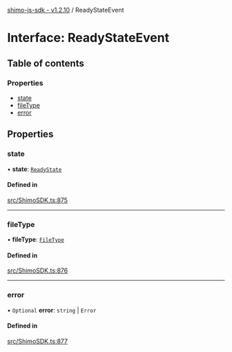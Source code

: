 [shimo-js-sdk - v1.2.10](/README.md) / ReadyStateEvent

# Interface: ReadyStateEvent

## Table of contents

### Properties

- [state](/interfaces/ReadyStateEvent.md#state)
- [fileType](/interfaces/ReadyStateEvent.md#filetype)
- [error](/interfaces/ReadyStateEvent.md#error)

## Properties

### state

• **state**: [`ReadyState`](/enums/ReadyState.md)

#### Defined in

[src/ShimoSDK.ts:875](https://github.com/byte9527/shimo-js-sdk/blob/main/src/ShimoSDK.ts#L875)

___

### fileType

• **fileType**: [`FileType`](/enums/FileType.md)

#### Defined in

[src/ShimoSDK.ts:876](https://github.com/byte9527/shimo-js-sdk/blob/main/src/ShimoSDK.ts#L876)

___

### error

• `Optional` **error**: `string` \| `Error`

#### Defined in

[src/ShimoSDK.ts:877](https://github.com/byte9527/shimo-js-sdk/blob/main/src/ShimoSDK.ts#L877)
